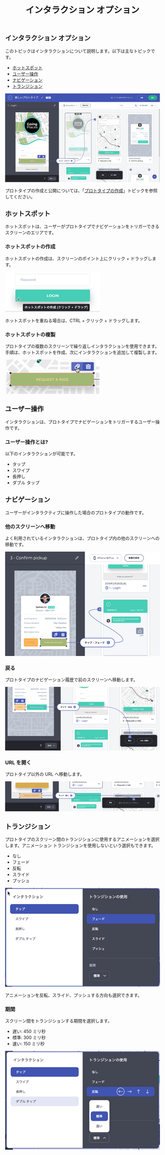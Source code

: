 ﻿---
title: インタラクション オプション
_description: ホットスポット、ユーザー操作、ナビゲーション、トランジションを説明します。
_keywords: UX デザイン, プロトタイプ, コメント, インタラクション
_language: ja
---

## インタラクション オプション

このトピックはインタラクションについて説明します。以下は主なトピックです。

- [ホットスポット](#ホットスポット)
- [ユーザー操作](#ユーザー操作)
- [ナビゲーション](#ナビゲーション)
- [トランジション](#トランジション)

<img class="responsive-img" src="../images/interaction_options_1.png" />

<div class="divider--half"></div>

プロトタイプの作成と公開については、「[プロトタイプの作成](creating-a-prototype.md)」トピックを参照してください。

## ホットスポット

ホットスポットは、ユーザーがプロトタイプでナビゲーションをトリガーできるスクリーンのエリアです。

### ホットスポットの作成

ホットスポットの作成は、スクリーンのポイント上にクリック + ドラッグします。

<img class="responsive-img" src="../images/Interaction_Options_Hotspot_Tooltip.png" />

<div class="divider--half"></div>

ホットスポットを重ねる場合は、CTRL + クリック + ドラッグします。

### ホットスポットの複製

プロトタイプの複数のスクリーンで繰り返しインタラクションを使用できます。
手順は、ホットスポットを作成、次にインタラクションを追加して複製します。

<img class="responsive-img" src="../images/interaction_options_hotspot_duplicate.png" />

<div class="divider--half"></div>

## ユーザー操作

インタラクションは、プロトタイプでナビゲーションをトリガーするユーザー操作です。

### ユーザー操作とは?

以下のインタラクションが可能です。

- タップ
- スワイプ
- 長押し
- ダブル タップ

## ナビゲーション

ユーザーがインタラクティブに操作した場合のプロトタイプの動作です。

### 他のスクリーンへ移動

よく利用されているインタラクションは、プロトタイプ内の他のスクリーンへの移動です。

<img class="responsive-img" src="../images/interaction_options_navigate.png" />

<div class="divider--half"></div>

### 戻る

プロトタイプのナビゲーション履歴で前のスクリーンへ移動します。

<img class="responsive-img" src="../images/interaction_options_goback.png" />

<div class="divider--half"></div>

### URL を開く

プロトタイプ以外の URL へ移動します。

<img class="responsive-img" src="../images/interaction_options_openurl.png" />

<div class="divider--half"></div>

## トランジション

プロトタイプのスクリーン間のトランジションに使用するアニメーションを選択します。アニメーション トランジションを使用しないという選択もできます。

- なし
- フェード
- 反転
- スライド
- プッシュ

<img class="responsive-img" src="../images/Interaction_Options_Interaction_Panel.png" />

<div class="divider--half"></div>

アニメーションを反転、スライド、プッシュする方向も選択できます。

### 期間

スクリーン間をトランジションする期間を選択します。

- 遅い: 450 ミリ秒
- 標準: 300 ミリ秒
- 速い: 150 ミリ秒

<img class="responsive-img" src="../images/interaction_options_durations.png" />

<div class="divider--half"></div>

